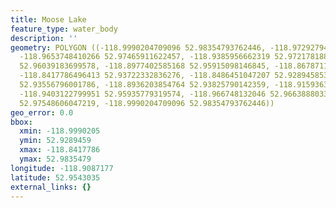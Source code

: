 ```yaml
---
title: Moose Lake
feature_type: water_body
description: ''
geometry: POLYGON ((-118.9990204709096 52.98354793762446, -118.9729279416113 52.97920711376571,
  -118.9653748410266 52.97465911622457, -118.9385956662319 52.97217818853443, -118.9118164914284
  52.96039183699578, -118.8977402585168 52.95915098146845, -118.8678711789306 52.95253248389545,
  -118.8417786496413 52.93722332836276, -118.8486451047207 52.928945853408, -118.8761109250296
  52.93556796001786, -118.8936203854764 52.93825790142359, -118.9159363644778 52.94922285524652,
  -118.9403122799951 52.95935779319574, -118.966748132046 52.96638880338852, -118.9866608517702
  52.97548606047219, -118.9990204709096 52.98354793762446))
geo_error: 0.0
bbox:
  xmin: -118.9990205
  ymin: 52.9289459
  xmax: -118.8417786
  ymax: 52.9835479
longitude: -118.9087177
latitude: 52.9543035
external_links: {}
---
```

